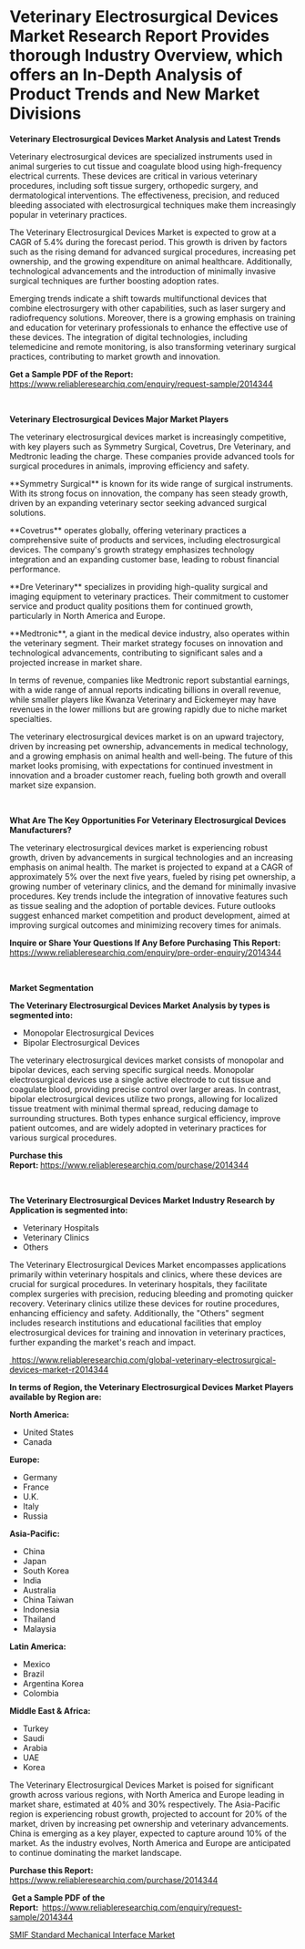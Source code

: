 <p><h1>Veterinary Electrosurgical Devices Market Research Report Provides thorough Industry Overview, which offers an In-Depth Analysis of Product Trends and New Market Divisions</h1></p><p><strong>Veterinary Electrosurgical Devices Market Analysis and Latest Trends</strong></p>
<p><p>Veterinary electrosurgical devices are specialized instruments used in animal surgeries to cut tissue and coagulate blood using high-frequency electrical currents. These devices are critical in various veterinary procedures, including soft tissue surgery, orthopedic surgery, and dermatological interventions. The effectiveness, precision, and reduced bleeding associated with electrosurgical techniques make them increasingly popular in veterinary practices.</p><p>The Veterinary Electrosurgical Devices Market is expected to grow at a CAGR of 5.4% during the forecast period. This growth is driven by factors such as the rising demand for advanced surgical procedures, increasing pet ownership, and the growing expenditure on animal healthcare. Additionally, technological advancements and the introduction of minimally invasive surgical techniques are further boosting adoption rates.</p><p>Emerging trends indicate a shift towards multifunctional devices that combine electrosurgery with other capabilities, such as laser surgery and radiofrequency solutions. Moreover, there is a growing emphasis on training and education for veterinary professionals to enhance the effective use of these devices. The integration of digital technologies, including telemedicine and remote monitoring, is also transforming veterinary surgical practices, contributing to market growth and innovation.</p></p>
<p><strong>Get a Sample PDF of the Report:&nbsp;</strong> <a href="https://www.reliableresearchiq.com/enquiry/request-sample/2014344?utm_campaign=3045&utm_medium=2&utm_source=Github&utm_content=ia&utm_term=29032025&utm_id=veterinary-electrosurgical-devices">https://www.reliableresearchiq.com/enquiry/request-sample/2014344</a></p>
<p>&nbsp;</p>
<p><strong>Veterinary Electrosurgical Devices Major Market Players</strong></p>
<p><p>The veterinary electrosurgical devices market is increasingly competitive, with key players such as Symmetry Surgical, Covetrus, Dre Veterinary, and Medtronic leading the charge. These companies provide advanced tools for surgical procedures in animals, improving efficiency and safety.</p><p>**Symmetry Surgical** is known for its wide range of surgical instruments. With its strong focus on innovation, the company has seen steady growth, driven by an expanding veterinary sector seeking advanced surgical solutions.</p><p>**Covetrus** operates globally, offering veterinary practices a comprehensive suite of products and services, including electrosurgical devices. The company's growth strategy emphasizes technology integration and an expanding customer base, leading to robust financial performance.</p><p>**Dre Veterinary** specializes in providing high-quality surgical and imaging equipment to veterinary practices. Their commitment to customer service and product quality positions them for continued growth, particularly in North America and Europe.</p><p>**Medtronic**, a giant in the medical device industry, also operates within the veterinary segment. Their market strategy focuses on innovation and technological advancements, contributing to significant sales and a projected increase in market share.</p><p>In terms of revenue, companies like Medtronic report substantial earnings, with a wide range of annual reports indicating billions in overall revenue, while smaller players like Kwanza Veterinary and Eickemeyer may have revenues in the lower millions but are growing rapidly due to niche market specialties. </p><p>The veterinary electrosurgical devices market is on an upward trajectory, driven by increasing pet ownership, advancements in medical technology, and a growing emphasis on animal health and well-being. The future of this market looks promising, with expectations for continued investment in innovation and a broader customer reach, fueling both growth and overall market size expansion.</p></p>
<p>&nbsp;</p>
<p><strong>What Are The Key Opportunities For Veterinary Electrosurgical Devices Manufacturers?</strong></p>
<p><p>The veterinary electrosurgical devices market is experiencing robust growth, driven by advancements in surgical technologies and an increasing emphasis on animal health. The market is projected to expand at a CAGR of approximately 5% over the next five years, fueled by rising pet ownership, a growing number of veterinary clinics, and the demand for minimally invasive procedures. Key trends include the integration of innovative features such as tissue sealing and the adoption of portable devices. Future outlooks suggest enhanced market competition and product development, aimed at improving surgical outcomes and minimizing recovery times for animals.</p></p>
<p><strong>Inquire or Share Your Questions If Any Before Purchasing This Report:</strong> <a href="https://www.reliableresearchiq.com/enquiry/pre-order-enquiry/2014344?utm_campaign=3045&utm_medium=2&utm_source=Github&utm_content=ia&utm_term=29032025&utm_id=veterinary-electrosurgical-devices">https://www.reliableresearchiq.com/enquiry/pre-order-enquiry/2014344</a></p>
<p>&nbsp;</p>
<p><strong>Market Segmentation</strong></p>
<p><strong>The Veterinary Electrosurgical Devices Market Analysis by types is segmented into:</strong></p>
<p><ul><li>Monopolar Electrosurgical Devices</li><li>Bipolar Electrosurgical Devices</li></ul></p>
<p><p>The veterinary electrosurgical devices market consists of monopolar and bipolar devices, each serving specific surgical needs. Monopolar electrosurgical devices use a single active electrode to cut tissue and coagulate blood, providing precise control over larger areas. In contrast, bipolar electrosurgical devices utilize two prongs, allowing for localized tissue treatment with minimal thermal spread, reducing damage to surrounding structures. Both types enhance surgical efficiency, improve patient outcomes, and are widely adopted in veterinary practices for various surgical procedures.</p></p>
<p><strong>Purchase this Report:&nbsp;</strong><a href="https://www.reliableresearchiq.com/purchase/2014344?utm_campaign=3045&utm_medium=2&utm_source=Github&utm_content=ia&utm_term=29032025&utm_id=veterinary-electrosurgical-devices">https://www.reliableresearchiq.com/purchase/2014344</a></p>
<p>&nbsp;</p>
<p><strong>The Veterinary Electrosurgical Devices Market Industry Research by Application is segmented into:</strong></p>
<p><ul><li>Veterinary Hospitals</li><li>Veterinary Clinics</li><li>Others</li></ul></p>
<p><p>The Veterinary Electrosurgical Devices Market encompasses applications primarily within veterinary hospitals and clinics, where these devices are crucial for surgical procedures. In veterinary hospitals, they facilitate complex surgeries with precision, reducing bleeding and promoting quicker recovery. Veterinary clinics utilize these devices for routine procedures, enhancing efficiency and safety. Additionally, the "Others" segment includes research institutions and educational facilities that employ electrosurgical devices for training and innovation in veterinary practices, further expanding the market's reach and impact.</p></p>
<p><a href="https://www.reliableresearchiq.com/global-veterinary-electrosurgical-devices-market-r2014344?utm_campaign=3045&utm_medium=2&utm_source=Github&utm_content=ia&utm_term=29032025&utm_id=veterinary-electrosurgical-devices">&nbsp;https://www.reliableresearchiq.com/global-veterinary-electrosurgical-devices-market-r2014344</a></p>
<p><strong>In terms of Region, the Veterinary Electrosurgical Devices Market Players available by Region are:</strong></p>
<p>
    <p> <strong> North America: </strong>
        <ul>
            <li>United States</li>
            <li>Canada</li>
        </ul>
        </p> 
    <p> <strong> Europe: </strong>
        <ul>
            <li>Germany</li>
            <li>France</li>
            <li>U.K.</li>
            <li>Italy</li>
            <li>Russia</li>
        </ul>
        </p> 
    <p> <strong> Asia-Pacific: </strong>
        <ul>
            <li>China</li>
            <li>Japan</li>
            <li>South Korea</li>
            <li>India</li>
            <li>Australia</li>
            <li>China Taiwan</li>
            <li>Indonesia</li>
            <li>Thailand</li>
            <li>Malaysia</li>
        </ul>
        </p> 
    <p> <strong> Latin America: </strong>
        <ul>
            <li>Mexico</li>
            <li>Brazil</li>
            <li>Argentina Korea</li>
            <li>Colombia</li>
        </ul>
        </p> 
    <p> <strong> Middle East & Africa: </strong>
        <ul>
            <li>Turkey</li>
            <li>Saudi</li>
            <li>Arabia</li>
            <li>UAE</li>
            <li>Korea</li>
        </ul>
    </p>
    </p>
<p><p>The Veterinary Electrosurgical Devices Market is poised for significant growth across various regions, with North America and Europe leading in market share, estimated at 40% and 30% respectively. The Asia-Pacific region is experiencing robust growth, projected to account for 20% of the market, driven by increasing pet ownership and veterinary advancements. China is emerging as a key player, expected to capture around 10% of the market. As the industry evolves, North America and Europe are anticipated to continue dominating the market landscape.</p></p>
<p><strong>Purchase this Report: </strong><a href="https://www.reliableresearchiq.com/purchase/2014344?utm_campaign=3045&utm_medium=2&utm_source=Github&utm_content=ia&utm_term=29032025&utm_id=veterinary-electrosurgical-devices">https://www.reliableresearchiq.com/purchase/2014344</a></p>
<p>&nbsp;<strong>Get a Sample PDF of the Report:&nbsp;&nbsp;</strong><a href="https://www.reliableresearchiq.com/enquiry/request-sample/2014344?utm_campaign=3045&utm_medium=2&utm_source=Github&utm_content=ia&utm_term=29032025&utm_id=veterinary-electrosurgical-devices">https://www.reliableresearchiq.com/enquiry/request-sample/2014344</a></p>
<p><strong></strong></p>
<p><p><a href="https://github.com/ugurgyuri/Market-Research-Report-List-1/blob/main/smif-standard-mechanical-interface-market.md?utm_campaign=3045&utm_medium=2&utm_source=Github&utm_content=ia&utm_term=29032025&utm_id=veterinary-electrosurgical-devices">SMIF Standard Mechanical Interface Market</a></p></p>